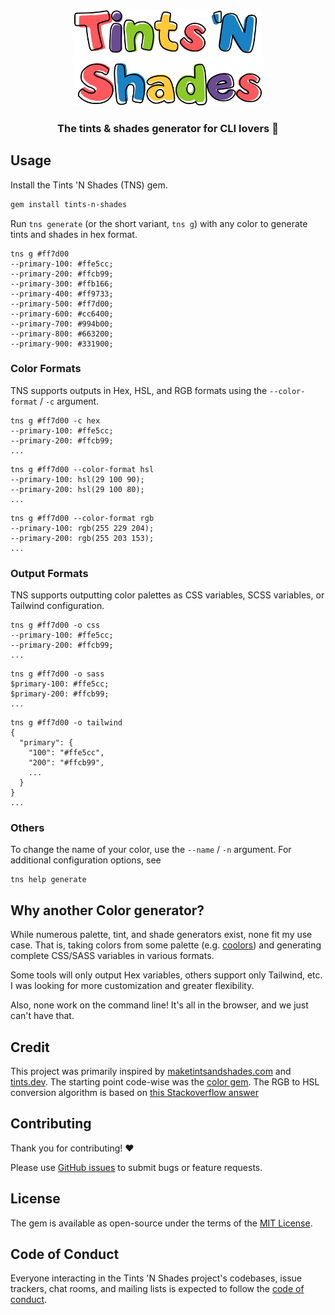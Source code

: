 <div align="center">

<img alt="logo" src="assets/logo.webp" width="300px" height="auto">

### The tints & shades generator for CLI lovers 🩶

</div>

## Usage

Install the Tints 'N Shades (TNS) gem.

```bash
gem install tints-n-shades
```

Run `tns generate` (or the short variant, `tns g`) with any color to generate tints and shades in hex format.

```text
tns g #ff7d00
--primary-100: #ffe5cc;
--primary-200: #ffcb99;
--primary-300: #ffb166;
--primary-400: #ff9733;
--primary-500: #ff7d00;
--primary-600: #cc6400;
--primary-700: #994b00;
--primary-800: #663200;
--primary-900: #331900;
```

### Color Formats

TNS supports outputs in Hex, HSL, and RGB formats using the `--color-format` / `-c` argument.

```text
tns g #ff7d00 -c hex
--primary-100: #ffe5cc;
--primary-200: #ffcb99;
...
```

```text
tns g #ff7d00 --color-format hsl
--primary-100: hsl(29 100 90);
--primary-200: hsl(29 100 80);
...
```

```text
tns g #ff7d00 --color-format rgb
--primary-100: rgb(255 229 204);
--primary-200: rgb(255 203 153);
...
```

### Output Formats

TNS supports outputting color palettes as CSS variables, SCSS variables, or Tailwind configuration.

```text
tns g #ff7d00 -o css
--primary-100: #ffe5cc;
--primary-200: #ffcb99;
...
```

```text
tns g #ff7d00 -o sass
$primary-100: #ffe5cc;
$primary-200: #ffcb99;
...
```

```text
tns g #ff7d00 -o tailwind
{
  "primary": {
    "100": "#ffe5cc",
    "200": "#ffcb99",
    ...
  }
}
...
```

### Others

To change the name of your color, use the `--name` / `-n` argument. For additional configuration options, see

```text
tns help generate
```

## Why another Color generator? 

While numerous palette, tint, and shade generators exist, none fit my use case. That is, taking colors from some palette (e.g. [coolors](https://coolors.co/)) and generating complete CSS/SASS variables in various formats. 

Some tools will only output Hex variables, others support only Tailwind, etc. I was looking for more customization and greater flexibility. 

Also, none work on the command line! It's all in the browser, and we just can't have that.

## Credit

This project was primarily inspired by [maketintsandshades.com](https://maketintsandshades.com/) and [tints.dev](https://www.tints.dev/). The starting point code-wise was the [color gem](https://github.com/halostatue/color). The RGB to HSL conversion algorithm is based on [this Stackoverflow answer](https://stackoverflow.com/a/39147465)

## Contributing

Thank you for contributing! :heart:

Please use [GitHub issues](https://github.com/hschne/mr-loga-loga/issues) to submit bugs or feature requests.

## License

The gem is available as open-source under the terms of the [MIT License](https://opensource.org/licenses/MIT).

## Code of Conduct

Everyone interacting in the Tints 'N Shades project's codebases, issue trackers, chat rooms, and mailing lists is expected to follow the [code of conduct](https://github.com/hschne/tints-n-shades/blob/master/CODE_OF_CONDUCT.md).
